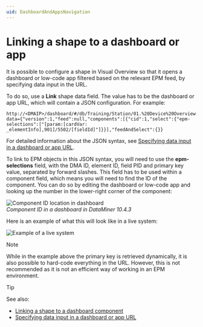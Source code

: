 ```yaml
---
uid: DashboardAndAppsNavigation
---
```


# Linking a shape to a dashboard or app

It is possible to configure a shape in Visual Overview so that it opens a dashboard or low-code app filtered based on the relevant EPM feed, by specifying data input in the URL.

To do so, use a **Link** shape data field. The value has to be the dashboard or app URL, which will contain a JSON configuration. For example:

```text
http://<DMAIP>/dashboard/#/db/Training/Station/01.%20Device%20Overview.dmadb?data={"version":1,"feed":null,"components":[{"cid":1,"select":{"epm-selections":["[param:[cardVar: _elementInfo],901]/5502/[fieldId]"]}}],"feedAndSelect":{}}
```

For detailed information about the JSON syntax, see [Specifying data input in a dashboard or app URL](xref:Specifying_data_input_in_a_URL).

To link to EPM objects in this JSON syntax, you will need to use the **epm-selections** field, with the DMA ID, element ID, field PID and primary key value, separated by forward slashes. This field has to be used within a component field, which means you will need to find the ID of the component. You can do so by editing the dashboard or low-code app and looking up the number in the lower-right corner of the component:

![Component ID location in dashboard](~/develop/images/EPM_Retrieving_component_ID2.png)<br>
*Component ID in a dashboard in DataMiner 10.4.3*

Here is an example of what this will look like in a live system:

![Example of a live system](~/develop/images/348001913-4db1ed7c-b5e7-45fc-a55b-cd7ae9f533f0.png)

> [!NOTE]
> While in the example above the primary key is retrieved dynamically, it is also possible to hard-code everything in the URL. However, this is not recommended as it is not an efficient way of working in an EPM environment.

> [!TIP]
> See also:
>
> - [Linking a shape to a dashboard component](xref:Linking_a_shape_to_a_dashboard_component)
> - [Specifying data input in a dashboard or app URL](xref:Specifying_data_input_in_a_URL)
